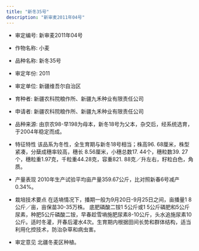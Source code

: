```yaml
---
title: "新冬35号"
description: "新审麦2011年04号"
---
```

* 审定编号:  新审麦2011年04号

*  作物名称:  小麦

*  品种名称:  新冬35号

*  审定年份:  2011

*  审定单位:  新疆维吾尔自治区

* 育种者:  新疆农科院粮作所、新疆九禾种业有限责任公司

*  申请者:  新疆农科院粮作所、新疆九禾种业有限责任公司

*  品种来源:  由京农98-早198为母本，新冬18号为父本，杂交后，经系统选育，于2004年稳定而成。

*  特征特性
该品系为冬性，全生育期与新冬18号相当；株高96. 68厘米，株型紧凑，分蘖成穗率较高，穗长 8.56厘米，小穗总数17. 44个，穗粒数39. 27个，穗粒重1.97克，千粒重44.28克，容重821. 88克／升左右，籽粒白色，角质。

*  产量表现
2010年生产试验平均亩产量359.67公斤，比对照新春6号减产0.34%。

*  栽培技术要点
在适墒情况下，播期一般为9月20日-9月25日之间，亩播量1 8 公斤／亩，亩保苗30-35万株。 底肥磷酸二铵1 5公斤或1 5公斤磷肥和5公斤尿素，种肥5公斤磷酸二铵，早春趁雪墒施肥尿素8-10公斤，头水追施尿素10公斤。适时冬灌，开春后灌水4次。生育期内根据田间长势和群体结构，适当利用化控技术，防治杂草和病虫害。

*  审定意见
北疆冬麦区种植。
